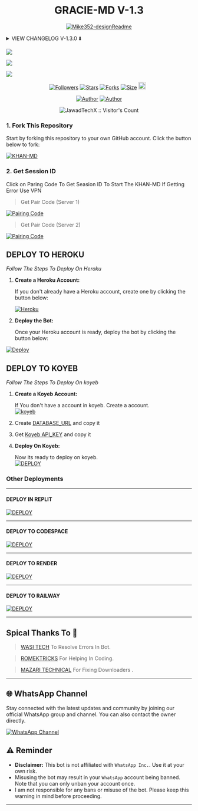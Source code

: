 <h1 align="center"> GRACIE-MD V-1.3</h1>

<p align="center">
  <a href="https://github.com/Mike352-design"><img src="http://readme-typing-svg.herokuapp.com?color=red&center=true&vCenter=true&multiline=false&lines=GRACIE-MD-+v1.3+MultiDevice;Developed+by+ALVINO;Give+star+and+forks+this+Repo+🌟" alt="Mike352-designReadme"></a>
</p>

<details>
<summary> VIEW CHANGELOG V-1.3.0 ⬇️ </summary>
  
- **All Downloaders Fixed Now.**

- **Reply With Status Seen Added.**
 
- **Fixed Gpt/Gpt4 Command Now.**
 
- **Overall Performance Improved.**

</details>

<a><img src='https://i.imgur.com/LyHic3i.gif'/></a>

<a><img src='https://i.imgur.com/PeFnIca.jpeg'/></a>

<a><img src='https://i.imgur.com/LyHic3i.gif'/></a>

  <p align="center">
<a href="https://github.com/JawadTechX/followers"><img title="Followers" src="https://img.shields.io/github/followers/JawadTechX?color=blue&style=flat-square"></a>
<a href="https://github.com/JawadTechX/KHAN-MD/stargazers/"><img title="Stars" src="https://img.shields.io/github/stars/JawadTechX/KHAN-MD?color=blue&style=flat-square"></a>
<a href="https://github.com/JawadTechX/KHAN-MD/network/members"><img title="Forks" src="https://img.shields.io/github/forks/JawadTechX/KHAN-MD?color=blue&style=flat-square"></a>
<a href="https://github.com/JawadTechX/KHAN-MD/"><img title="Size" src="https://img.shields.io/github/repo-size/JawadTechX/KHAN-MD?style=flat-square&color=green"></a>
<a href="https://github.com/JawadTechX/KHAN-MD/graphs/commit-activity"><img height="20" src="https://img.shields.io/badge/Maintained%3F-yes-green.svg"></a>&nbsp;&nbsp;
</p>
<p align='center'>
</p>

<p align="center">
<a href="https://github.com/JawadTechX"><img title="Author" src="https://img.shields.io/badge/JawadTechX-black?style=for-the-badge&logo=Github"></a> <a href="https://whatsapp.com/channel/0029Vaj1hl1Lo4hksSXY0U2t"><img title="Author" src="https://img.shields.io/badge/CHANNEL-black?style=for-the-badge&logo=whatsapp"></a>

 <p align="center"><img src="https://profile-counter.glitch.me/{KHAN-MD}/count.svg" alt="JawadTechX :: Visitor's Count" old_src="https://profile-counter.glitch.me/{JawadTechX}/count.svg" /></p>

### 1. Fork This Repository

Start by forking this repository to your own GitHub account. Click the button below to fork:

  <a href="https://github.com/Mike352-design/Alvin-bots-/fork"><img title="KHAN-MD" src="https://img.shields.io/badge/FORK-KHAN MD-h?color=blue&style=for-the-badge&logo=stackshare"></a>
  
### 2. Get Session ID 

Click on Paring Code To Get Seasion ID To Start The KHAN-MD If Getting Error Use VPN

 > Get Pair Code (Server 1)

<a href='https://immense-ilka-pairxp-85b48d33.koyeb.app/code' target="_blank"><img alt='Pairing Code' src='https://img.shields.io/badge/Get Paring Code-green?style=for-the-badge&logo=opencv&logoColor=red'/></a>
<br>

> Get Pair Code (Server 2)

<a href='https://central-evania-ultramd-707742b1.koyeb.app/' target="_blank"><img alt='Pairing Code' src='https://img.shields.io/badge/Get Paring Code-blue?style=for-the-badge&logo=opencv&logoColor=red'/></a>

## **DEPLOY TO HEROKU**

*Follow The Steps To Deploy On Heroku*

1. **Create a Heroku Account:**

   If you don't already have a Heroku account, create one by clicking the button below:

   <a href='https://signup.heroku.com/' target="_blank"><img alt='Heroku' src='https://img.shields.io/badge/-Create-black?style=for-the-badge&logo=heroku&logoColor=red'/></a>

2. **Deploy the Bot:**

   Once your Heroku account is ready, deploy the bot by clicking the button below:

[![Deploy](https://www.herokucdn.com/deploy/button.svg)](https://heroku.com/deploy?template=new)


## **DEPLOY TO KOYEB**

*Follow The Steps To Deploy On koyeb*

1. **Create a Koyeb Account:**

   If You don't have a account in koyeb. Create a account.
    <br>
<a href='https://app.koyeb.com/auth/signup' target="_blank"><img alt='koyeb' src='https://img.shields.io/badge/-Create-black?style=for-the-badge&logo=koyeb&logoColor=white'/></a>

3. Create [DATABASE_URL](https://app.koyeb.com/database-services/new) and copy it

4. Get [Koyeb API_KEY](https://app.koyeb.com/settings/api) and copy it

2. **Deploy On Koyeb:**
  
   Now its ready to deploy on koyeb.
   <br>
    <a href='https://app.koyeb.com/services/deploy?type=git&repository=JawadTechX/KHAN-MD&ports=3000;http;/&env[SESSION_ID]=null&env[MODE]=public&env[PREFIX]=.&env&env[PORT]=3000&[KOYEB]=true&env[AUTO_REJECT_CALLS]=false&env[WELCOME]=false&env[AUTO_READ_STATUS]=true&env[STATUS_READ_MSG]=KHAN-MD&env[AUTO_REPLY_STATUS]=false&env[AUTO_READ_MESSAGES]=false&env[ALWAYS_ONLINE]=false&env[AUTO_RECORDING]=false&env[AUTO_TYPING]=false&env[AUTO_REACT]=false&env[AUTO_BLOCK]=false&env[KOYEB_NAME]=khanmd&builder=dockerfile' target="_blank"><img alt='DEPLOY' src='https://img.shields.io/badge/-KOYEB-blue?style=for-the-badge&logo=koyeb&logoColor=white'/></a>

### Other Deployments

--------
  #### DEPLOY IN REPLIT

   <a href='https://repl.it/github/JawadTechX/KHAN-MD' target="_blank"><img alt='DEPLOY' src='https://img.shields.io/badge/-REPLIT-orange?style=for-the-badge&logo=replit&logoColor=white'/></a>

--------

  #### DEPLOY TO CODESPACE

<a href='https://github.com/codespaces/new' target="_blank"><img alt='DEPLOY' src='https://img.shields.io/badge/CODESPACE-h?color=navy&style=for-the-badge&logo=visualstudiocode'/></a></p>

--------

   #### DEPLOY TO RENDER

<a href='https://dashboard.render.com' target="_blank"><img alt='DEPLOY' src='https://img.shields.io/badge/RENDER-h?color=maroon&style=for-the-badge&logo=render'/></a></p>

--------
   #### DEPLOY TO RAILWAY

<a href='https://railway.app/new' target="_blank"><img alt='DEPLOY' src='https://img.shields.io/badge/RAILWAY-h?color=black&style=for-the-badge&logo=railway'/></a></p>

 -------- 
 
## Spical Thanks To 🔻 

> <a href="https://github.com/Itxxwasi">WASI TECH</a> To Resolve Errors In Bot.

> <a href="https://github.com/ROMEKTRICKS">ROMEKTRICKS</a> For Helping In Coding.

> <a href="https://youtube.com/@mazari_technical304">MAZARI TECHNICAL</a> For Fixing Downloaders .

 --------

## 🌐 WhatsApp Channel 

Stay connected with the latest updates and community by joining our official WhatsApp group and channel. You can also contact the owner directly.

[![WhatsApp Channel](https://img.shields.io/badge/Join-WhatsApp%20Channel-25D366?style=for-the-badge&logo=whatsapp)](https://whatsapp.com/channel/0029Vaj1hl1Lo4hksSXY0U2t)


## ⚠️ Reminder

- **Disclaimer:** This bot is not affiliated with `WhatsApp Inc.`. Use it at your own risk.
- Misusing the bot may result in your `WhatsApp` account being banned. Note that you can only unban your account once.
- I am not responsible for any bans or misuse of the bot. Please keep this warning in mind before proceeding.

---
